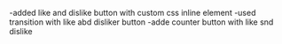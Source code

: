 -added like and dislike button with custom css inline element
-used transition with like abd disliker button
-adde counter button with like snd dislike